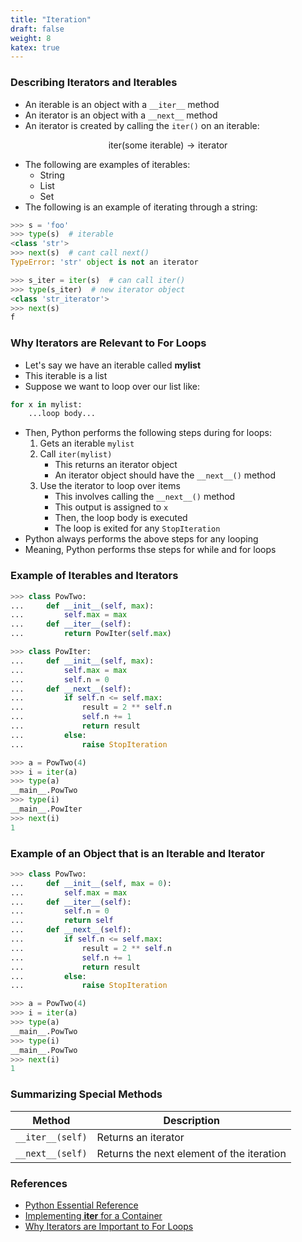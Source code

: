 ```yaml
---
title: "Iteration"
draft: false
weight: 8
katex: true
---
```


### Describing Iterators and Iterables
- An iterable is an object with a `__iter__` method
- An iterator is an object with a `__next__` method
- An iterator is created by calling the `iter()` on an iterable:

$$ \text{iter(some iterable)} \to \text{iterator} $$

- The following are examples of iterables:
	- String
	- List
	- Set
- The following is an example of iterating through a string:
```python
>>> s = 'foo'
>>> type(s)  # iterable
<class 'str'>
>>> next(s)  # cant call next()
TypeError: 'str' object is not an iterator

>>> s_iter = iter(s)  # can call iter() 
>>> type(s_iter)  # new iterator object
<class 'str_iterator'>
>>> next(s)
f
```

### Why Iterators are Relevant to For Loops

- Let's say we have an iterable called **mylist**
- This iterable is a list
- Suppose we want to loop over our list like:

```python
for x in mylist:
    ...loop body...
```

- Then, Python performs the following steps during for loops:
	1. Gets an iterable `mylist`
	2. Call `iter(mylist)`
		- This returns an iterator object
		- An iterator object should have the `__next__()` method
	3. Use the iterator to loop over items
		- This involves calling the `__next__()` method
		- This output is assigned to `x`
		- Then, the loop body is executed
		- The loop is exited for any `StopIteration`
- Python always performs the above steps for any looping
- Meaning, Python performs thse steps for while and for loops

### Example of Iterables and Iterators

```python
>>> class PowTwo:
...     def __init__(self, max):
...         self.max = max
...     def __iter__(self):
...         return PowIter(self.max)

>>> class PowIter:
...     def __init__(self, max):
...         self.max = max
...         self.n = 0
...     def __next__(self):
...         if self.n <= self.max:
...             result = 2 ** self.n
...             self.n += 1
...             return result
...         else:
...             raise StopIteration

>>> a = PowTwo(4)
>>> i = iter(a)
>>> type(a)
__main__.PowTwo
>>> type(i)
__main__.PowIter
>>> next(i)
1
```

### Example of an Object that is an Iterable and Iterator

```python
>>> class PowTwo:
...     def __init__(self, max = 0):
...         self.max = max
...     def __iter__(self):
...         self.n = 0
...         return self
...     def __next__(self):
...         if self.n <= self.max:
...             result = 2 ** self.n
...             self.n += 1
...             return result
...         else:
...             raise StopIteration

>>> a = PowTwo(4)
>>> i = iter(a)
>>> type(a)
__main__.PowTwo
>>> type(i)
__main__.PowTwo
>>> next(i)
1
```

### Summarizing Special Methods

| Method           | Description                               |
| ---------------- | ----------------------------------------- |
| `__iter__(self)` | Returns an iterator                       |
| `__next__(self)` | Returns the next element of the iteration |

### References
- [Python Essential Reference](http://index-of.co.uk/Python/Python%20Essential%20Reference,%20Fourth%20Edition.pdf)
- [Implementing __iter__ for a Container](https://stackoverflow.com/a/4019987/12777044)
- [Why Iterators are Important to For Loops](https://stackoverflow.com/a/237028/12777044)
